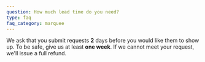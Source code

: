 ```yaml
---
question: How much lead time do you need?
type: faq
faq_category: marquee
---
```

We ask that you submit requests **2** days before you would like them to show up. To be safe, give us at least **one week**. If we cannot meet your request, we'll issue a full refund.
